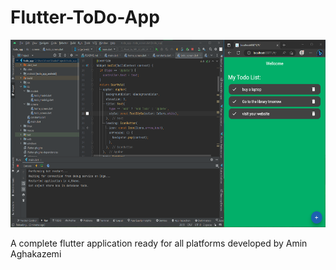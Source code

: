 # Flutter-ToDo-App
<p align="center">
  <a href="#">
    <img src="Image1.png" height="300px">
  </a>
</p>
A complete flutter application ready for all platforms developed by Amin Aghakazemi
